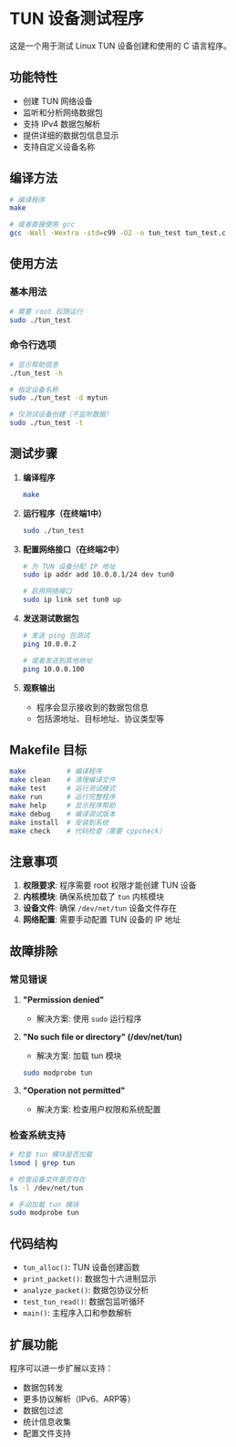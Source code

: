 # TUN 设备测试程序

这是一个用于测试 Linux TUN 设备创建和使用的 C 语言程序。

## 功能特性

- 创建 TUN 网络设备
- 监听和分析网络数据包
- 支持 IPv4 数据包解析
- 提供详细的数据包信息显示
- 支持自定义设备名称

## 编译方法

```bash
# 编译程序
make

# 或者直接使用 gcc
gcc -Wall -Wextra -std=c99 -O2 -o tun_test tun_test.c
```

## 使用方法

### 基本用法

```bash
# 需要 root 权限运行
sudo ./tun_test
```

### 命令行选项

```bash
# 显示帮助信息
./tun_test -h

# 指定设备名称
sudo ./tun_test -d mytun

# 仅测试设备创建（不监听数据）
sudo ./tun_test -t
```

## 测试步骤

1. **编译程序**
   ```bash
   make
   ```

2. **运行程序（在终端1中）**
   ```bash
   sudo ./tun_test
   ```

3. **配置网络接口（在终端2中）**
   ```bash
   # 为 TUN 设备分配 IP 地址
   sudo ip addr add 10.0.0.1/24 dev tun0
   
   # 启用网络接口
   sudo ip link set tun0 up
   ```

4. **发送测试数据包**
   ```bash
   # 发送 ping 包测试
   ping 10.0.0.2
   
   # 或者发送到其他地址
   ping 10.0.0.100
   ```

5. **观察输出**
   - 程序会显示接收到的数据包信息
   - 包括源地址、目标地址、协议类型等

## Makefile 目标

```bash
make          # 编译程序
make clean    # 清理编译文件
make test     # 运行测试模式
make run      # 运行完整程序
make help     # 显示程序帮助
make debug    # 编译调试版本
make install  # 安装到系统
make check    # 代码检查（需要 cppcheck）
```

## 注意事项

1. **权限要求**: 程序需要 root 权限才能创建 TUN 设备
2. **内核模块**: 确保系统加载了 `tun` 内核模块
3. **设备文件**: 确保 `/dev/net/tun` 设备文件存在
4. **网络配置**: 需要手动配置 TUN 设备的 IP 地址

## 故障排除

### 常见错误

1. **"Permission denied"**
   - 解决方案: 使用 `sudo` 运行程序

2. **"No such file or directory" (/dev/net/tun)**
   - 解决方案: 加载 tun 模块
   ```bash
   sudo modprobe tun
   ```

3. **"Operation not permitted"**
   - 解决方案: 检查用户权限和系统配置

### 检查系统支持

```bash
# 检查 tun 模块是否加载
lsmod | grep tun

# 检查设备文件是否存在
ls -l /dev/net/tun

# 手动加载 tun 模块
sudo modprobe tun
```

## 代码结构

- `tun_alloc()`: TUN 设备创建函数
- `print_packet()`: 数据包十六进制显示
- `analyze_packet()`: 数据包协议分析
- `test_tun_read()`: 数据包监听循环
- `main()`: 主程序入口和参数解析

## 扩展功能

程序可以进一步扩展以支持：
- 数据包转发
- 更多协议解析（IPv6、ARP等）
- 数据包过滤
- 统计信息收集
- 配置文件支持
